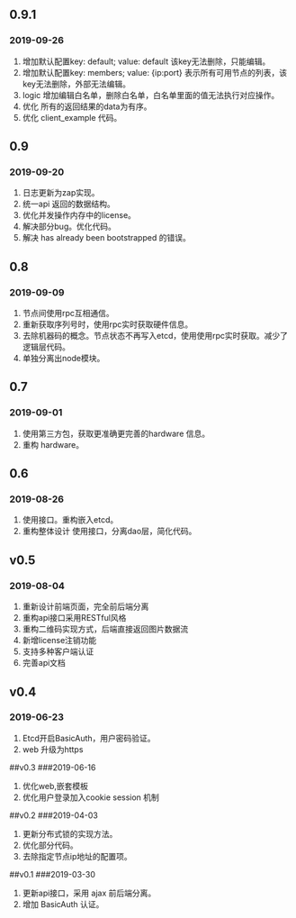 
## 0.9.1
### 2019-09-26
1. 增加默认配置key: default; value: default 该key无法删除，只能编辑。
2. 增加默认配置key: members; value: {ip:port} 表示所有可用节点的列表，该key无法删除，外部无法编辑。
3. logic 增加编辑白名单，删除白名单，白名单里面的值无法执行对应操作。
4. 优化 所有的返回结果的data为有序。
5. 优化 client_example 代码。

## 0.9
### 2019-09-20
1. 日志更新为zap实现。
2. 统一api 返回的数据结构。
3. 优化并发操作内存中的license。
4. 解决部分bug。优化代码。
5. 解决 has already been bootstrapped 的错误。

## 0.8
### 2019-09-09
1. 节点间使用rpc互相通信。
2. 重新获取序列号时，使用rpc实时获取硬件信息。
3. 去除机器码的概念。节点状态不再写入etcd，使用使用rpc实时获取。减少了逻辑层代码。
4. 单独分离出node模块。

## 0.7
### 2019-09-01
1. 使用第三方包，获取更准确更完善的hardware 信息。
2. 重构 hardware。

## 0.6
### 2019-08-26
1. 使用接口。重构嵌入etcd。
2. 重构整体设计 使用接口，分离dao层，简化代码。


## v0.5
### 2019-08-04
1. 重新设计前端页面，完全前后端分离
2. 重构api接口采用RESTful风格
3. 重构二维码实现方式，后端直接返回图片数据流
4. 新增license注销功能
5. 支持多种客户端认证
6. 完善api文档

## v0.4
### 2019-06-23
1. Etcd开启BasicAuth，用户密码验证。
2. web 升级为https

##v0.3
###2019-06-16
1. 优化web,嵌套模板
2. 优化用户登录加入cookie session 机制

##v0.2
###2019-04-03
1. 更新分布式锁的实现方法。
2. 优化部分代码。
3. 去除指定节点ip地址的配置项。

##v0.1
###2019-03-30
1. 更新api接口，采用 ajax 前后端分离。
2. 增加 BasicAuth 认证。